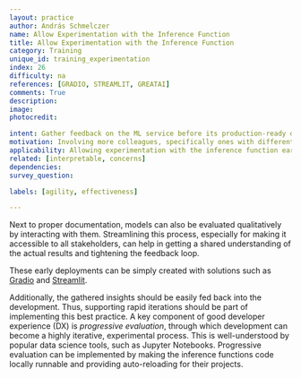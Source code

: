 ```yaml
---
layout: practice
author: András Schmelczer
name: Allow Experimentation with the Inference Function
title: Allow Experimentation with the Inference Function
category: Training
unique_id: training_experimentation
index: 26
difficulty: na
references: [GRADIO, STREAMLIT, GREATAI]
comments: True
description:
image:
photocredit:

intent: Gather feedback on the ML service before its production-ready deployment and allow efficiently iterating on it.
motivation: Involving more colleagues, specifically ones with different (non-technical) perspectives, early in the development can help catch issues quicker.
applicability: Allowing experimentation with the inference function early on should be a part of any mature ML lifecycle.
related: [interpretable, concerns]
dependencies: 
survey_question:

labels: [agility, effectiveness]

---
```


Next to proper documentation, models can also be evaluated qualitatively by interacting with them. Streamlining this process, especially for making it accessible to all stakeholders, can help in getting a shared understanding of the actual results and tightening the feedback loop.

These early deployments can be simply created with solutions such as <a href="https://gradio.app" target="_blank">Gradio</a> and <a href="https://streamlit.io/gallery" target="_blank">Streamlit</a>.

Additionally, the gathered insights should be easily fed back into the development. Thus, supporting rapid iterations should be part of implementing this best practice. A key component of good developer experience (DX) is _progressive evaluation_, through which development can become a highly iterative, experimental process. This is well-understood by popular data science tools, such as Jupyter Notebooks. Progressive evaluation can be implemented by making the inference functions code locally runnable and providing auto-reloading for their projects.
